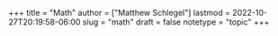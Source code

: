 +++
title = "Math"
author = ["Matthew Schlegel"]
lastmod = 2022-10-27T20:19:58-06:00
slug = "math"
draft = false
notetype = "topic"
+++
